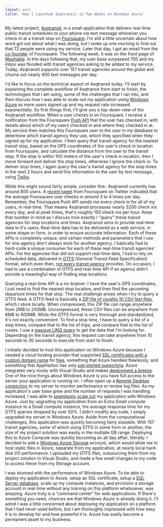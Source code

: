```yaml
---
layout: post
title: 'How I Launched 4sqtransit in Two Weeks on Windows Azure'
---
```


My latest project, [4sqtransit](http://www.4sqtransit.com/), is a small application that delivers real-time public transit schedules to your phone via text message whenever you check in at a transit stop on [Foursquare](https://foursquare.com/). I'm still a little uncertain about how word got out about what I was doing, but I woke up one morning to find out that 72 people were using my service. Later that day, I got an email from the [co-founder](https://foursquare.com/naveen) of Foursquare. The following week, it was on the front page of [Mashable](http://mashable.com/2011/03/21/4sqtransit/). In the days following that, my user base surpassed 700 and my inbox was flooded with transit agencies asking to be added to my service. Today, 4sqtransit supports over 157 transit agencies around the globe and churns out nearly 400 text messages per day.

I'd like to focus on the technical aspect of 4sqtransit today. I'll start by explaining the complete workflow of 4sqtransit from start to finish, the technologies that I am using, some of the challenges that I ran into, and then discuss how I was able to scale out my application using [Windows Azure](http://www.microsoft.com/windowsazure/windowsazure/) as more users signed up and my request rate increased exponentially. So first things first, I'll give you a top-down view of the 4sqtransit workflow. When a user checks in on Foursquare, I receive a notification from the Foursquare [Push API](https://github.com/foursquare/hackathon/wiki/Foursquare-Push-API) that the user has checked in, with details about which of my users checked in and where they checked in at. My service then matches this Foursquare user to the user in my database to determine which transit agency they use, which they specified when they signed up for my application. I then query that transit agency for the nearest transit stop, based on the GPS coordinates of the user's check in location from Foursquare, and calculate the distance from the user to the transit stop. If the stop is within 100 meters of the user's check in location, then I move forward and deliver the stop times, otherwise I ignore the check in. To deliver stop times, I again query the user's transit agency for the stop times in the next 2 hours and send this information to the user by text message, using [Twilio](http://www.twilio.com/).

While this might sound fairly simple, consider this- 4sqtransit currently has around 800 users. A [recent tweet](http://mashable.com/2010/05/28/foursquare-checkins/) from Foursquare on Twitter indicated that the average Foursquare user checks in around 3 to 4 times per day. Remember, the Foursquare Push API sends me every check in for all of my users, in real-time. That means 4sqtransit processes nearly 3200 check ins every day, and at peak times, that's roughly 150 check ins per hour. Keep that number in mind as I discuss how exactly I "query" these transit agencies for stop locations and times. 4sqtransit aims to provide real-time data to it's users. Real-time data has to be delivered as a web service, in some shape or form, in order to ensure accurate information. Each of these APIs is completely unique, and certain methods and parameters that I use for one agency don't always exist for another agency. I basically had to hard-code a unique consumer for each of these real-time transit agencies' APIs. For the agencies that did not support real-time data, I had to rely on scheduled data, delivered in [GTFS](http://code.google.com/transit/spec/transit_feed_specification.html) (General Transit Feed Specification) format, which even then, [not every transit agency](http://www.gtfs-data-exchange.com/) provides. On occasion, I had to use a combination of GTFS and real-time API if an agency didn't provide a meaningful way of finding stop locations.

Querying a real-time API is a no-brainer: I have the user's GPS coordinates, I just need to find the nearest stop location, and then find the upcoming departure times for that stop. The real challenge arises when I try to query a GTFS feed. A GTFS feed is basically a [ZIP file of roughly 10 CSV text files](http://code.google.com/transit/spec/transit_feed_specification.html#transitFileRequirements), which I store locally. When compressed, this ZIP file can range anywhere from 2MB to 200MB. Uncompressed, these CSV files can be anywhere from 6MB to 600MB. While the GTFS format is very thorough and standardized, it's not exactly convenient. To find a stop time, I have to query a list of a stop times, compare that to the list of trips, and compare that to the list of routes. I use a [massive LINQ query](http://stackoverflow.com/questions/5189171/how-can-i-make-this-linq-query-of-an-enumerable-datatable-of-gtfs-data-faster) to get the data that I'm looking for. Depending on the transit agency, this request can take anywhere from 10 seconds to 30 seconds to execute from start to finish.

I initially decided to host this application on Windows Azure because I needed a cloud hosting provider that supported [SSL certificates with a custom domain name](http://msdn.microsoft.com/en-us/library/ff795779.aspx) for [free](http://www.microsoft.com/windowsazure/free-trial/), something that Azure handled flawlessly, and something that AppHarbor has only [just started supporting](http://support.appharbor.com/kb/tips-and-tricks/ssl-and-certificates). Azure integrates very nicely with Visual Studio and makes [deployment a breeze](http://blogs.infragistics.com/blogs/anton_staykov/archive/2010/08/31/how-to-publish-your-windows-azure-application-right-from-visual-studio-2010.aspx). One of the nice things about Windows Azure is you have full access to the server your application is running on. I often open up a [Remote Desktop connection](http://blog.maartenballiauw.be/post/2010/11/30/Windows-Azure-Remote-Desktop-Access.aspx) to my server to monitor performance or review log files. As my application's user base grew and the number of requests I was handling increased, I was able to [seamlessly scale out](http://blogs.msdn.com/b/jnak/archive/2010/01/22/windows-azure-instances-storage-limits.aspx) my application with Windows Azure. Just by upgrading my application from an Extra Small compute instance to a Small compute instance, the average response time for my GTFS queries dropped by over 50%. I didn't modify any code, I simply upgraded my server in Windows Azure. Aside from the computational challenges, this application was quickly becoming fairly sizeable. With 157 transit agencies, some of which using GTFS in some form or another, the size of my project solution was easily in the multiple GB range. Deploying this to Azure Compute was quickly becoming an all day affair, literally. I decided to add a [Windows Azure Storage](http://www.microsoft.com/windowsazure/storage/default.aspx) account, which would allow me to host static files in Azure, separate from my application, at nearly local hard-disk I/O performance. I uploaded my GTFS files, outsourcing them from my project solution in Visual Studio, and made a few small changes to my code to access these from my Storage account.

I was stunned with the performance of Windows Azure. To be able to deploy my application to Azure, setup an SSL certificate, setup a [SQL Server database](http://www.microsoft.com/en-us/SQLAzure/database.aspx), scale up my compute instances, and provision a storage account in real-time without any training on this platform whatsoever, was amazing. Azure truly is a "command center" for web applications. If there's something you need, chances are that Windows Azure is already doing it. I'll admit I was a little concerned about deploying my application on a platform that I had never used before, but I am thoroughly impressed with how easy it is to develop for and how powerful it is. Azure has easily become a permanent asset to my business.
